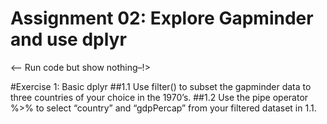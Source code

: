 Assignment 02: Explore Gapminder and use dplyr
================

\<– Run code but show nothing–\!\>

\#Exercise 1: Basic dplyr \#\#1.1 Use filter() to subset the gapminder
data to three countries of your choice in the 1970’s. \#\#1.2 Use the
pipe operator %\>% to select “country” and “gdpPercap” from your
filtered dataset in 1.1.

